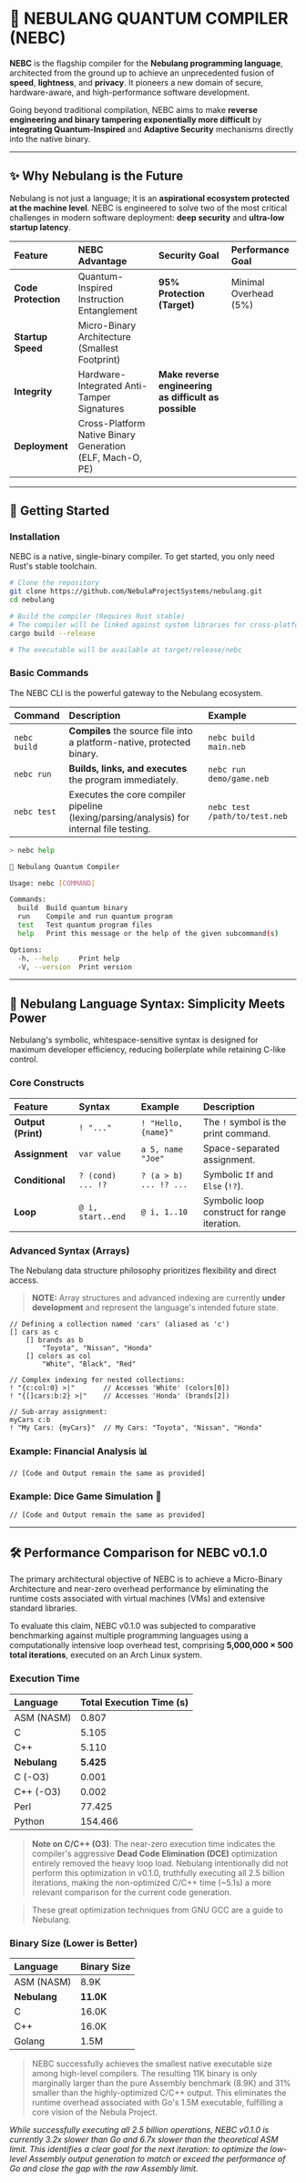 # 🌌 NEBULANG QUANTUM COMPILER (NEBC)

**NEBC** is the flagship compiler for the **Nebulang programming language**, architected from the ground up to achieve an unprecedented fusion of **speed**, **lightness**, and **privacy**. It pioneers a new domain of secure, hardware-aware, and high-performance software development.

Going beyond traditional compilation, NEBC aims to make **reverse engineering and binary tampering exponentially more difficult** by **integrating Quantum-Inspired** and **Adaptive Security** mechanisms directly into the native binary.

-----

## ✨ Why Nebulang is the Future

Nebulang is not just a language; it is an **aspirational ecosystem protected at the machine level**. NEBC is engineered to solve two of the most critical challenges in modern software deployment: **deep security** and **ultra-low startup latency**.

| Feature             | NEBC Advantage                                            | Security Goal                                         | Performance Goal      |
| :------------------ | :-------------------------------------------------------- | :---------------------------------------------------- | :-------------------- |
| **Code Protection** | Quantum-Inspired Instruction Entanglement                 | **95% Protection (Target)**                           | Minimal Overhead (5%) |
| **Startup Speed**   | Micro-Binary Architecture (Smallest Footprint)            |                                                       |                       |
| **Integrity**       | Hardware-Integrated Anti-Tamper Signatures                | **Make reverse engineering as difficult as possible** |                       |
| **Deployment**      | Cross-Platform Native Binary Generation (ELF, Mach-O, PE) |                                                       |                       |

-----

## 🚀 Getting Started

### Installation

NEBC is a native, single-binary compiler. To get started, you only need Rust's stable toolchain.

```bash
# Clone the repository
git clone https://github.com/NebulaProjectSystems/nebulang.git
cd nebulang

# Build the compiler (Requires Rust stable)
# The compiler will be linked against system libraries for cross-platform support.
cargo build --release

# The executable will be available at target/release/nebc
```

### Basic Commands

The NEBC CLI is the powerful gateway to the Nebulang ecosystem.

| Command      | Description                                                                              | Example                       |
| :----------- | :--------------------------------------------------------------------------------------- | :---------------------------- |
| `nebc build` | **Compiles** the source file into a platform-native, protected binary.                   | `nebc build main.neb`         |
| `nebc run`   | **Builds, links, and executes** the program immediately.                                 | `nebc run demo/game.neb`      |
| `nebc test`  | Executes the core compiler pipeline (lexing/parsing/analysis) for internal file testing. | `nebc test /path/to/test.neb` |

```sh
> nebc help       

🌌 Nebulang Quantum Compiler

Usage: nebc [COMMAND]

Commands:
  build  Build quantum binary
  run    Compile and run quantum program
  test   Test quantum program files
  help   Print this message or the help of the given subcommand(s)

Options:
  -h, --help     Print help
  -V, --version  Print version

```

-----

## 🔬 Nebulang Language Syntax: Simplicity Meets Power

Nebulang's symbolic, whitespace-sensitive syntax is designed for maximum developer efficiency, reducing boilerplate while retaining C-like control.

### Core Constructs

| Feature            | Syntax            | Example                | Description                                  |
| :----------------- | :---------------- | :--------------------- | :------------------------------------------- |
| **Output (Print)** | `! "..."`         | `! "Hello, {name}"`    | The `!` symbol is the print command.         |
| **Assignment**     | `var value`       | `a 5, name "Joe"`      | Space-separated assignment.                  |
| **Conditional**    | `? (cond) ... !?` | `? (a > b) ... !? ...` | Symbolic `If` and `Else` (`!?`).             |
| **Loop**           | `@ i, start..end` | `@ i, 1..10`           | Symbolic loop construct for range iteration. |

### Advanced Syntax (Arrays)

The Nebulang data structure philosophy prioritizes flexibility and direct access.

> **NOTE:** Array structures and advanced indexing are currently **under development** and represent the language's intended future state.

```neb
// Defining a collection named 'cars' (aliased as 'c')
[] cars as c
    [] brands as b
        "Toyota", "Nissan", "Honda"
    [] colors as col
        "White", "Black", "Red"

// Complex indexing for nested collections:
! "{c:col:0} >|"       // Accesses 'White' (colors[0])
! "{[]cars:b:2} >|"    // Accesses 'Honda' (brands[2])

// Sub-array assignment:
myCars c:b
! "My Cars: {myCars}"  // My Cars: "Toyota", "Nissan", "Honda"
```

### Example: Financial Analysis 📊

```neb
// [Code and Output remain the same as provided]
```

### Example: Dice Game Simulation 🎲

```nebulang
// [Code and Output remain the same as provided]
```

-----

## 🛠️ Performance Comparison for NEBC v0.1.0

The primary architectural objective of NEBC is to achieve a Micro-Binary Architecture and near-zero overhead performance by eliminating the runtime costs associated with virtual machines (VMs) and extensive standard libraries.

To evaluate this claim, NEBC v0.1.0 was subjected to comparative benchmarking against multiple programming languages using a computationally intensive loop overhead test, comprising **5,000,000 × 500 total iterations**, executed on an Arch Linux system.

### Execution Time

| Language     | Total Execution Time (s) |
| :----------- | :----------------------- |
| ASM (NASM)   | 0.807                    |
| C            | 5.105                    |
| C++          | 5.110                    |
| **Nebulang** | **5.425**                |
| C (-O3)      | 0.001                    |
| C++ (-O3)    | 0.002                    |
| Perl         | 77.425                   |
| Python       | 154.466                  |


> **Note on C/C++ (O3)**: The near-zero execution time indicates the compiler's aggressive **Dead Code Elimination (DCE)** optimization entirely removed the heavy loop load. Nebulang intentionally did not perform this optimization in v0.1.0, truthfully executing all 2.5 billion iterations, making the non-optimized C/C++ time (~5.1s) a more relevant comparison for the current code generation.

> These great optimization techniques from GNU GCC are a guide to Nebulang.

### Binary Size (Lower is Better)

| Language     | Binary Size |
| :----------- | :---------- |
| ASM (NASM)   | 8.9K        |
| **Nebulang** | **11.0K**   |
| C            | 16.0K       |
| C++          | 16.0K       |
| Golang       | 1.5M        |

> NEBC successfully achieves the smallest native executable size among high-level compilers. The resulting 11K binary is only marginally larger than the pure Assembly benchmark (8.9K) and 31% smaller than the highly-optimized C/C++ output. This eliminates the runtime overhead associated with Go's 1.5M executable, fulfilling a core vision of the Nebula Project.

*While successfully executing all 2.5 billion operations, NEBC v0.1.0 is currently 3.2x slower than Go and 6.7x slower than the theoretical ASM limit. This identifies a clear goal for the next iteration: to optimize the low-level Assembly output generation to match or exceed the performance of Go and close the gap with the raw Assembly limit.*
